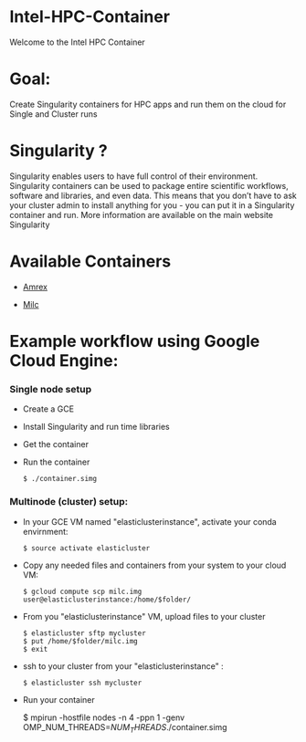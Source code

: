 # Intel-HPC-Container
Welcome to the Intel HPC Container

# Goal:
Create Singularity containers for HPC apps and run them on the cloud for Single and Cluster runs

# Singularity ?
Singularity enables users to have full control of their environment. Singularity containers can be used to package entire scientific workflows, software and libraries, and even data. This means that you don’t have to ask your cluster admin to install anything for you - you can put it in a Singularity container and run. More information are available on the main website Singularity


# Available Containers

* [Amrex](https://github.com/Smahane/HPC-Container/blob/master/docs/pages/amrex.md)

* [Milc](https://github.com/Smahane/HPC-Container/tree/master/docs/pages)

# Example workflow using Google Cloud Engine:

### Single node setup
  -   Create a GCE
  -   Install Singularity and run time libraries
  -   Get the container
  -   Run the container
   
          $ ./container.simg


###  Multinode (cluster) setup:
 * In your GCE VM named "elasticlusterinstance", activate your conda envirnment:
 
       $ source activate elasticluster
   
  * Copy any needed files and containers from your system to your cloud VM:
  
    	$ gcloud compute scp milc.img user@elasticlusterinstance:/home/$folder/

  * From you "elasticlusterinstance" VM, upload files to your cluster
  
        $ elasticluster sftp mycluster
        $ put /home/$folder/milc.img
        $ exit

  * ssh to your cluster from your "elasticlusterinstance" :
  
        $ elasticluster ssh mycluster

   * Run your container
   
        $ mpirun -hostfile nodes -n 4 -ppn 1 -genv OMP_NUM_THREADS=$NUM_THREADS ./$container.simg
